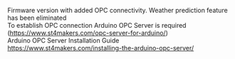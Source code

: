 Firmware version with added OPC connectivity. Weather prediction feature has been eliminated \
To establish OPC connection Arduino OPC Server is required (https://www.st4makers.com/opc-server-for-arduino/) \
Arduino OPC Server Installation Guide https://www.st4makers.com/installing-the-arduino-opc-server/ 
